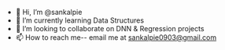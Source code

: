 - 👋 Hi, I’m @sankalpie
- 🌱 I’m currently learning Data Structures
- 💞️ I’m looking to collaborate on DNN & Regression projects
- 📫 How to reach me-- email me at sankalpie0903@gmail.com

<!---
sankalpie/sankalpie is a ✨ special ✨ repository because its `README.md` (this file) appears on your GitHub profile.
You can click the Preview link to take a look at your changes.
--->
